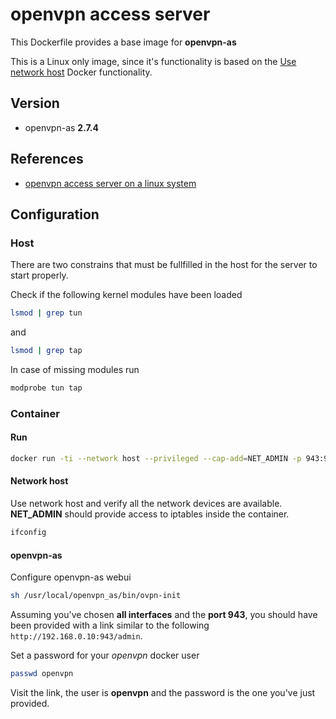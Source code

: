 # openvpn access server

This Dockerfile provides a base image for **openvpn-as**

This is a Linux only image, since it's functionality is based on the [Use network host](https://docs.docker.com/network/host/) Docker functionality.

## Version

* openvpn-as **2.7.4**

## References

* [openvpn access server on a linux system](https://openvpn.net/vpn-server-resources/installing-openvpn-access-server-on-a-linux-system/#Installation_requirements_and_preparation)

## Configuration

### Host

There are two constrains that must be fullfilled in the host for the server to start properly.

Check if the following kernel modules have been loaded

```bash
lsmod | grep tun
```

and

```bash
lsmod | grep tap
```

In case of missing modules run

```bash
modprobe tun tap
```

### Container

#### Run

```bash
docker run -ti --network host --privileged --cap-add=NET_ADMIN -p 943:943 5thempire/openvpn bash
```

#### Network host

Use network host and verify all the network devices are available. **NET_ADMIN** should provide access to iptables inside the container.

```bash
ifconfig
```

#### openvpn-as

Configure openvpn-as webui

```bash
sh /usr/local/openvpn_as/bin/ovpn-init
```

Assuming you've chosen **all interfaces** and the **port 943**, you should have been provided with a link similar to the following `http://192.168.0.10:943/admin`. 

Set a password for your _openvpn_ docker user

```bash
passwd openvpn
```

Visit the link, the user is **openvpn** and the password is the one you've just provided.
